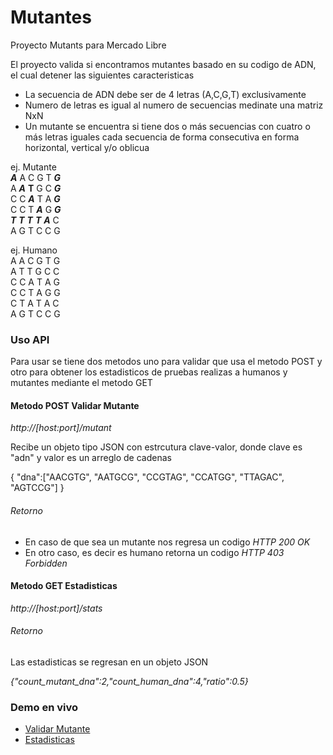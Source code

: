 # Mutantes
Proyecto Mutants para Mercado Libre

El proyecto valida si encontramos mutantes basado en su codigo de ADN, el cual 
detener las siguientes caracteristicas

* La secuencia de ADN debe ser de 4 letras (A,C,G,T) exclusivamente
* Numero de letras es igual al numero de secuencias medinate una matriz NxN
* Un mutante se encuentra si tiene dos o más secuencias con cuatro o más letras iguales cada secuencia de forma consecutiva en forma horizontal, vertical y/o oblicua

ej. Mutante  
   ***A***   A   C   G   T   ***G***    
      A   ***A***   **T**   G   C   ***G***    
      C   C   ***A***   T   A   ***G***    
      C   C   T   ***A***   G   ***G***    
      ***T***   ***T***   ***T***   ***T***   ***A***   C    
      A   G   T   C   C   G   

ej. Humano  
      A   A   C   G   T   G  
      A   T   T   G   C   C    
      C   C   A   T   A   G    
      C   C   T   A   G   G  
      C   T   A   T   A   C    
      A   G   T   C   C   G  
      
### Uso API

Para usar se tiene dos metodos uno para validar que usa el metodo POST y otro para obtener los estadisticos de pruebas realizas a humanos y mutantes mediante el metodo GET

#### Metodo POST Validar Mutante
*http://[host:port]/mutant*

Recibe un objeto tipo JSON con estrcutura clave-valor, donde clave es "adn" y valor es un arreglo de cadenas

{
  "dna":["AACGTG", "AATGCG", "CCGTAG", "CCATGG", "TTAGAC", "AGTCCG"]
}

###### Retorno
* En caso de que sea un mutante nos regresa un codigo *HTTP 200 OK*
* En otro caso, es decir es humano retorna un codigo *HTTP 403 Forbidden*


#### Metodo GET  Estadisticas
*http://[host:port]/stats*

###### Retorno
Las estadisticas se regresan en un objeto JSON

*{"count_mutant_dna":2,"count_human_dna":4,"ratio":0.5}*

### Demo en vivo  
* [Validar Mutante](http://springmutants-env.eba-r2chpgzg.us-east-2.elasticbeanstalk.com/mutant)
* [Estadisticas](http://springmutants-env.eba-r2chpgzg.us-east-2.elasticbeanstalk.com/stats)

